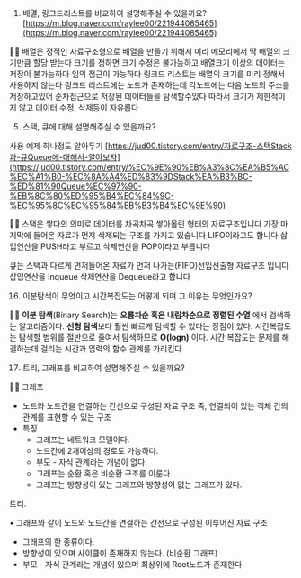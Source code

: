 1. 배열, 링크드리스트를 비교하여 설명해주실 수 있을까요?
[https://m.blog.naver.com/raylee00/221944085465](https://m.blog.naver.com/raylee00/221944085465)


💁🏻 배열은 정적인 자료구조형으로 배열을 만들기 위해서 미리 메모리에서 딱 배열의 크기만큼 할당 받는다 크기를 정하면 크기 수정은 불가능하고 배열크기 이상의 데이터는 저장이 불가능하다 임의 접근이 가능하다
링크드 리스트는 배열의 크기를 미리 정해서 사용하지 않는다 링크드 리스트에는 노드가 존재하는데 각노드에는 다음 노드의 주소를 저장하고있어 순차접근으로 저장된 데이터들을 탐색할수있다 따라서 크기가 제한적이지 않고 데이터 수정, 삭제등이 자유롭다

5. 스택, 큐에 대해 설명해주실 수 있을까요?

사용 예제 하나정도 알아두기
[https://jud00.tistory.com/entry/자료구조-스택Stack과-큐Queue에-대해서-알아보자](https://jud00.tistory.com/entry/%EC%9E%90%EB%A3%8C%EA%B5%AC%EC%A1%B0-%EC%8A%A4%ED%83%9DStack%EA%B3%BC-%ED%81%90Queue%EC%97%90-%EB%8C%80%ED%95%B4%EC%84%9C-%EC%95%8C%EC%95%84%EB%B3%B4%EC%9E%90)


💁🏻 스택은 쌓다의 의미로 데이터를 차곡차곡 쌓아올린 형태의 자료구조입니다
가장 마지막에 들어온 자료가 먼저 삭제되는 구조를 가지고 있습니다
LIFO이라고도 합니다 삽입연산을 PUSH라고 부르고 삭제연산을 POP이라고 부릅니다

큐는 스택과 다르게 먼저들어온 자료가 먼저 나가는(FIFO)선입선출형 자료구조 입니다
삽입연산을 Inqueue 삭제연산을 Dequeue라고 합니다



16. 이분탐색이 무엇이고 시간복잡도는 어떻게 되며 그 이유는 무엇인가요?


💁🏻 **이분 탐색**(Binary Search)는 **오름차순 혹은 내림차순으로 정렬된 수열**
에서 검색하는 알고리즘이다. **선형 탐색**보다 훨씬 빠르게 탐색할 수 있다는 장점이 있다. 시간복잡도는 탐색할 범위를 절반으로 줄여서 탐색하므로 **O(logn)**
이다.
시간 복잡도는 문제를 해결하는데 걸리는 시간과 입력의 함수 관계를 가리킨다



17. 트리, 그래프를 비교하여 설명해주실 수 있을까요?




💁🏻 그래프

- 노드와 노드간을 연결하는 간선으로 구성된 자료 구조 즉, 연결되어 있는 객체 간의 관계를 표현할 수 있는 구조
- 특징
    - 그래프는 네트워크 모델이다.
    - 노드간에 2개이상의 경로도 가능하다.
    - 부모 - 자식 관계라는 개념이 없다.
    - 그래프는 순환 혹은 비순환 구조를 이룬다.
    - 그래프는 방향성이 있는 그래프와 방향성이 없는 그래프가 있다.

트리.

• 그래프와 같이 노드와 노드간을 연결하는 간선으로 구성된 이루어진 자료 구조

- 그래프의 한 종류이다.
- 방향성이 있으며 사이클이 존재하지 않는다. (비순환 그래프)
- 부모 - 자식 관계라는 개념이 있으며 최상위에 Root노드가 존재한다.
